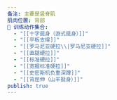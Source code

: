 ```yaml
---
备注: 主要是竖脊肌
肌肉位置: 背部
🏃 训练动作集合:
  - "[[十字挺身（游式挺身）]]"
  - "[[平板支撑]]"
  - "[[罗马尼亚硬拉\\|罗马尼亚硬拉]]"
  - "[[直腿硬拉]]"
  - "[[标准硬拉]]"
  - "[[宽握标准硬拉]]"
  - "[[史密斯机负重深蹲]]"
  - "[[背屈伸（山羊挺身）]]"
publish: true
---
```

